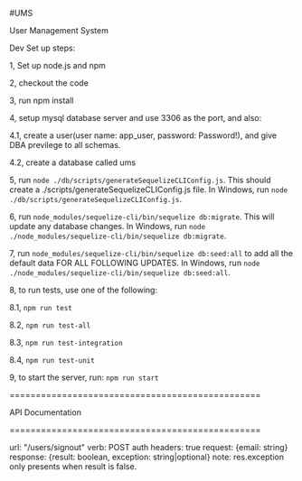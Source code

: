#UMS

User Management System

Dev Set up steps:

1, Set up node.js and npm

2, checkout the code

3, run npm install

4, setup mysql database server and use 3306 as the port, and also:

4.1, create a user(user name: app_user, password: Password!), and give DBA previlege to all schemas.

4.2, create a database called ums

5, run ```node ./db/scripts/generateSequelizeCLIConfig.js```. This should create a ./scripts/generateSequelizeCLIConfig.js file.
   In Windows, run ```node ./db/scripts/generateSequelizeCLIConfig.js```.

6, run ```node_modules/sequelize-cli/bin/sequelize db:migrate```. This will update any database changes. In Windows, run ```node ./node_modules/sequelize-cli/bin/sequelize db:migrate```.

7, run ```node_modules/sequelize-cli/bin/sequelize db:seed:all``` to add all the default data FOR ALL FOLLOWING UPDATES. In Windows, run ```node ./node_modules/sequelize-cli/bin/sequelize db:seed:all```.

8, to run tests, use one of the following:

8.1, ```npm run test```

8.2, ```npm run test-all```

8.3, ```npm run test-integration```

8.4, ```npm run test-unit```

9, to start the server, run:
```npm run start```


================================================

API Documentation

================================================

url: "/users/signout"
verb: POST
auth headers: true
request: {email: string}
response: {result: boolean, exception: string|optional}
note: res.exception only presents when result is false.
